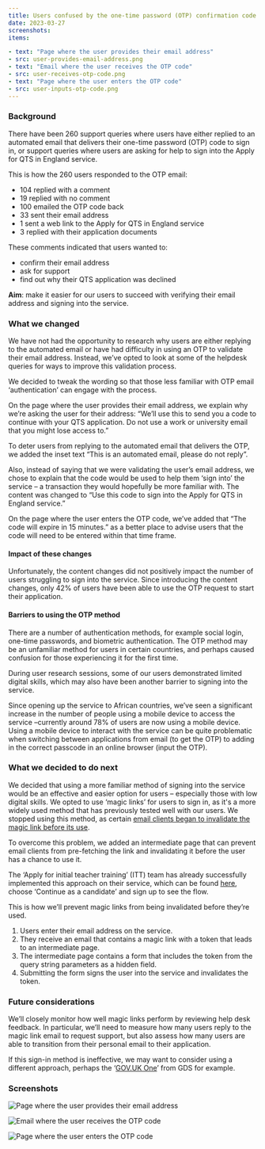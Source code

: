 ```yaml
---
title: Users confused by the one-time password (OTP) confirmation code
date: 2023-03-27
screenshots:
items:

- text: "Page where the user provides their email address"
- src: user-provides-email-address.png
- text: "Email where the user receives the OTP code"
- src: user-receives-otp-code.png
- text: "Page where the user enters the OTP code"
- src: user-inputs-otp-code.png
---
```


### Background
There have been 260 support queries where users have either replied to an automated email that delivers their one-time password (OTP) code to sign in, or support queries where users are asking for help to sign into the Apply for QTS in England service.

This is how the 260 users responded to the OTP email:

* 104 replied with a comment
* 19 replied with no comment
* 100 emailed the OTP code back
* 33 sent their email address
* 1 sent a web link to the Apply for QTS in England service
* 3 replied with their application documents

These comments indicated that users wanted to:

* confirm their email address
* ask for support
* find out why their QTS application was declined

**Aim**: make it easier for our users to succeed with verifying their email address and signing into the service.

### What we changed


We have not had the opportunity to research why users are either replying to the automated email or have had difficulty in using an OTP to validate their email address. Instead, we’ve opted to look at some of the helpdesk queries for ways to improve this validation process.

We decided to tweak the wording so that those less familiar with OTP email ‘authentication’ can engage with the process.

On the page where the user provides their email address, we explain why we’re asking the user for their address: “We’ll use this to send you a code to continue with your QTS application. Do not use a work or university email that you might lose access to.”

To deter users from replying to the automated email that delivers the OTP, we added the inset text “This is an automated email, please do not reply”.

Also, instead of saying that we were validating the user’s email address, we chose to explain that the code would be used to help them ‘sign into’ the service – a transaction they would hopefully be more familiar with. The content was changed to “Use this code to sign into the Apply for QTS in England service.”

On the page where the user enters the OTP code, we’ve added that “The code will expire in 15 minutes.” as a better place to advise users that the code will need to be entered within that time frame.

#### Impact of these changes

Unfortunately, the content changes did not positively impact the number of users struggling to sign into the service. Since introducing the content changes, only 42% of users have been able to use the OTP request to start their application.

#### Barriers to using the OTP method

There are a number of authentication methods, for example social login, one-time passwords, and biometric authentication. The OTP method may be an unfamiliar method for users in certain countries, and perhaps caused confusion for those experiencing it for the first time.

During user research sessions, some of our users demonstrated limited digital skills, which may also have been another barrier to signing into the service.

Since opening up the service to African countries, we’ve seen a significant increase in the number of people using a mobile device to access the service –currently around 78% of users are now using a mobile device. Using a mobile device to interact with the service can be quite problematic when switching between applications from email (to get the OTP) to adding in the correct passcode in an online browser (input the OTP).

### What we decided to do next

We decided that using a more familiar method of signing into the service would be an effective and easier option for users – especially those with low digital skills. We opted to use ‘magic links’ for users to sign in, as it's a more widely used method that has previously tested well with our users. We stopped using this method, as certain [email clients began to invalidate the magic link before its use](https://tra-digital-design-history.herokuapp.com/apply-for-qts-in-england/apply-for-qts-sign-in/).

To overcome this problem, we added an intermediate page that can prevent email clients from pre-fetching the link and invalidating it before the user has a chance to use it.

The ‘Apply for initial teacher training’ (ITT) team has already successfully implemented this approach on their service, which can be found [here](https://sandbox.apply-for-teacher-training.service.gov.uk/), choose ‘Continue as a candidate’ and sign up to see the flow.

This is how we’ll prevent magic links from being invalidated before they’re used.
1. Users enter their email address on the service.
2. They receive an email that contains a magic link with a token that leads to an intermediate page.
3. The intermediate page contains a form that includes the token from the query string parameters as a hidden field.
4. Submitting the form signs the user into the service and invalidates the token.

### Future considerations

We’ll closely monitor how well magic links perform by reviewing help desk feedback. In particular, we’ll need to measure how many users reply to the magic link email to request support, but also assess how many users are able to transition from their personal email to their application.

If this sign-in method is ineffective, we may want to consider using a different approach, perhaps the ‘[GOV.UK One](https://www.sign-in.service.gov.uk/)’ from GDS for example.


### Screenshots

![Page where the user provides their email address](user-provides-email-address.png "Page where the user provides their email address")

![Email where the user receives the OTP code](user-receives-otp-code.png "Email where the user receives the OTP code")

![Page where the user enters the OTP code](user-inputs-otp-code.png "Page where the user enters the OTP code")

